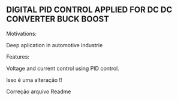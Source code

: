 
## DIGITAL PID CONTROL APPLIED FOR DC DC CONVERTER BUCK BOOST 




Motivations:

Deep aplication in automotive industrie

Features: 

Voltage and current control using PID control. 

Isso é uma alteração !!


Correção arquivo Readme

